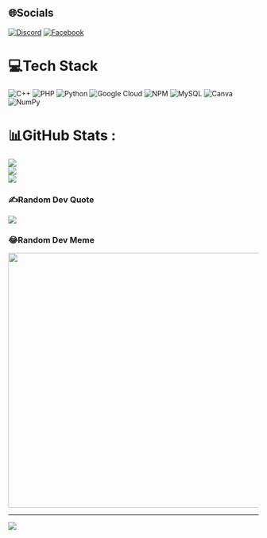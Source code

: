 ## 🌐Socials
[![Discord](https://img.shields.io/badge/Discord-%237289DA.svg?logo=discord&logoColor=white)](htttps://discord.gg/_dngtun_) [![Facebook](https://img.shields.io/badge/Facebook-%231877F2.svg?logo=Facebook&logoColor=white)](https://facebook.com/61552111701805) 

# 💻Tech Stack
![C++](https://img.shields.io/badge/c++-%2300599C.svg?style=for-the-badge&logo=c%2B%2B&logoColor=white) ![PHP](https://img.shields.io/badge/php-%23777BB4.svg?style=for-the-badge&logo=php&logoColor=white) ![Python](https://img.shields.io/badge/python-3670A0?style=for-the-badge&logo=python&logoColor=ffdd54) ![Google Cloud](https://img.shields.io/badge/Google%20Cloud-%234285F4.svg?style=for-the-badge&logo=google-cloud&logoColor=white) ![NPM](https://img.shields.io/badge/NPM-%23000000.svg?style=for-the-badge&logo=npm&logoColor=white) ![MySQL](https://img.shields.io/badge/mysql-%2300f.svg?style=for-the-badge&logo=mysql&logoColor=white) ![Canva](https://img.shields.io/badge/Canva-%2300C4CC.svg?style=for-the-badge&logo=Canva&logoColor=white) ![NumPy](https://img.shields.io/badge/numpy-%23013243.svg?style=for-the-badge&logo=numpy&logoColor=white)
# 📊GitHub Stats :
![](https://github-readme-stats.vercel.app/api?username=D5ng7un&theme=radical&hide_border=false&include_all_commits=false&count_private=false)<br/>
![](https://github-readme-streak-stats.herokuapp.com/?user=D5ng7un&theme=radical&hide_border=false)<br/>
![](https://github-readme-stats.vercel.app/api/top-langs/?username=D5ng7un&theme=radical&hide_border=false&include_all_commits=false&count_private=false&layout=compact)

### ✍️Random Dev Quote
![](https://quotes-github-readme.vercel.app/api?type=horizontal&theme=radical)

### 😂Random Dev Meme
<img src="https://random-memer.herokuapp.com/" width="512px"/>

---
[![](https://visitcount.itsvg.in/api?id=D5ng7un&icon=0&color=0)](https://visitcount.itsvg.in)
